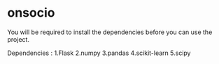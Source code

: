# onsocio

You will be required to install the dependencies before you can use the project.

Dependencies :
1.Flask
2.numpy
3.pandas
4.scikit-learn
5.scipy

